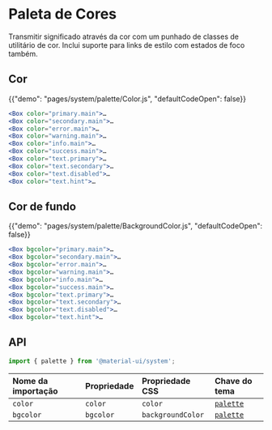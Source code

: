 # Paleta de Cores

<p class="description">Transmitir significado através da cor com um punhado de classes de utilitário de cor. Inclui suporte para links de estilo com estados de foco também.</p>

## Cor

{{"demo": "pages/system/palette/Color.js", "defaultCodeOpen": false}}

```jsx
<Box color="primary.main">…
<Box color="secondary.main">…
<Box color="error.main">…
<Box color="warning.main">…
<Box color="info.main">…
<Box color="success.main">…
<Box color="text.primary">…
<Box color="text.secondary">…
<Box color="text.disabled">…
<Box color="text.hint">…
```

## Cor de fundo

{{"demo": "pages/system/palette/BackgroundColor.js", "defaultCodeOpen": false}}

```jsx
<Box bgcolor="primary.main">…
<Box bgcolor="secondary.main">…
<Box bgcolor="error.main">…
<Box bgcolor="warning.main">…
<Box bgcolor="info.main">…
<Box bgcolor="success.main">…
<Box bgcolor="text.primary">…
<Box bgcolor="text.secondary">…
<Box bgcolor="text.disabled">…
<Box bgcolor="text.hint">…
```

## API

```js
import { palette } from '@material-ui/system';
```

| Nome da importação | Propriedade | Propriedade CSS   | Chave do tema                                                    |
|:------------------ |:----------- |:----------------- |:---------------------------------------------------------------- |
| `color`            | `color`     | `color`           | [`palette`](/customization/default-theme/?expand-path=$.palette) |
| `bgcolor`          | `bgcolor`   | `backgroundColor` | [`palette`](/customization/default-theme/?expand-path=$.palette) |